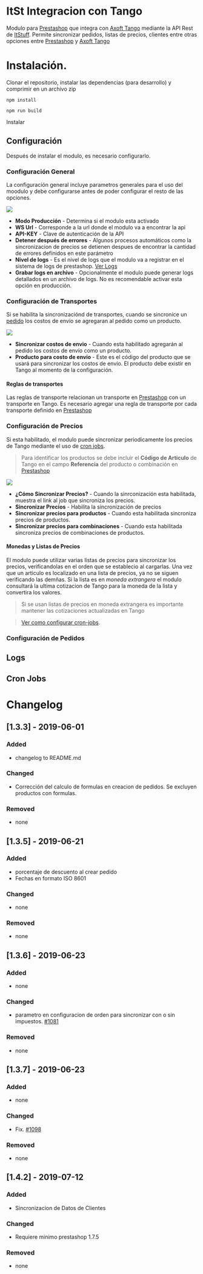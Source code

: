 # ItSt Integracion con Tango

Modulo para [Prestashop](https://www.prestashop.com/es/1.7) que integra con [Axoft Tango](http://www.axoft.com/) mediante la API Rest de [ItStuff](https://itstuff.com.ar).
Permite sincronizar pedidos, listas de precios, clientes entre otras opciones entre [Prestashop](https://www.prestashop.com/es/1.7) y [Axoft Tango](http://www.axoft.com/)

# Instalación.

Clonar el repositorio, instalar las dependencias (para desarrollo) y comprimir en un archivo zip
```
npm install
```
```
npm run build
```

Instalar

## Configuración

Después de instalar el modulo, es necesario configurarlo. 

### Configuración General

La configuración general incluye parametros generales para el uso del moodulo y debe configurarse antes de poder configurar el resto de las opciones.

![](documents/assets/images/config_1.jpg)

* **Modo Producción** - Determina si el modulo esta activado
* **WS Url** - Corresponde a la url donde el modulo va a encontrar la api
* **API-KEY** - Clave de autenticación de la API
* **Detener después de errores** - Algunos procesos automáticos como la sincronizacion de precios se detienen despues de encontrar la cantidad de errores definidos en este parámetro
* **Nivel de logs** - Es el nivel de logs que el modulo va a registrar en el sistema de logs de prestashop. [Ver Logs](#logs)
* **Grabar logs en archivo** - Opcionalmente el modulo puede generar logs detallados en un archivo de logs. No es recomendable activar esta opción en producción.

### Configuración de Transportes

Si se habilita la sincronizaciónd de transportes, cuando se sincronice un [pedido](#configuración-de-pedidos) los costos de envío se agregaran al pedido como un producto.

![](documents/assets/images/config_2.jpg)

* **Sincronizar costos de envio** - Cuando esta habilitado agregarán al pedido los costos de envío como un producto.
* **Producto para costo de envío** - Este es el código del producto que se usará para sincronizar los costos de envío. El producto debe existir en Tango al momento de la configuración.

#### Reglas de transportes

Las reglas de transporte relacionan un transporte en [Prestashop](https://www.prestashop.com) con un transporte en Tango. Es necesario agregar una regla de transporte por cada transporte definido en [Prestashop](https://www.prestashop.com)

### Configuración de Precios

Si esta habilitado, el modulo puede sincronizar periodicamente los precios de Tango mediante el uso de [cron jobs](#cron-jobs). 
> Para identificar los productos se debe incluir el **Código de Articulo** de Tango en el campo **Referencia** del producto o combinación en [Prestashop](https://www.prestashop.com)

![](documents/assets/images/config_3.jpg)

* **¿Cómo Sincronizar Precios?** - Cuando la sinrconización esta habilitada, muestra el link al job que sincroniza los precios.
* **Sincronizar Precios** - Habilita la sincronización de precios
* **Sincronizar precios para productos** - Cuando esta habilitada sincroniza precios de productos.
* **Sincronizar precios para combinaciones** - Cuando esta habilitada sincroniza precios de combinaciones de productos.

#### Monedas y Listas de Precios

El modulo puede utilizar varias listas de precios para sincronizar los precios, verificandolas en el orden que se establecio al cargarlas. Una vez que un articulo es localizado en una lista de precios, ya no se siguen verificando las demñas.
Si la lista es en _moneda extrangera_ el modulo consultará la ultima cotizacion de Tango para la moneda de la lista y convertira los valores.

> Si se usan listas de precios en moneda extrangera es importante mantener las cotizaciones actualizadas en Tango

> [Ver como configurar cron-jobs](#cron-jobs). 

### Configuración de Pedidos

## Logs

## Cron Jobs


# Changelog

## [1.3.3] - 2019-06-01
### Added
- changelog to README.md

### Changed
- Corrección del calculo de formulas en creacion de pedidos. Se excluyen productos con formulas.

### Removed
- none

## [1.3.5] - 2019-06-21
### Added
- porcentaje de descuento al crear pedido
- Fechas en formato ISO 8601

### Changed
- none

### Removed
- none

## [1.3.6] - 2019-06-23
### Added
- none

### Changed
- parametro en configuracion de orden para sincronizar con o sin impuestos. [#1081](https://itstuff.com.ar/redmine/issues/1081)

### Removed
- none

## [1.3.7] - 2019-06-23
### Added
- none

### Changed
- Fix. [#1098](https://itstuff.com.ar/redmine/issues/1098)

### Removed
- none

## [1.4.2] - 2019-07-12
### Added
- Sincronizacion de Datos de Clientes

### Changed
- Requiere minimo prestashop 1.7.5

### Removed
- none